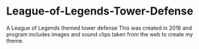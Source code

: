 # League-of-Legends-Tower-Defense
A League of Legends themed tower defense
This was created in 2016 and program includes images and sound clips taken from the web to create my theme.
